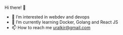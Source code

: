 Hi there! 👋

- 👀 I’m interested in webdev and devops
- 🌱 I’m currently learning Docker, Golang and React JS
- 📫 How to reach me uralkir@gmail.com
